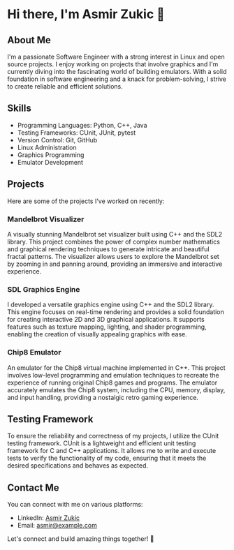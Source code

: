 
# Hi there, I'm Asmir Zukic 👋

## About Me
I'm a passionate Software Engineer with a strong interest in Linux and open source projects. I enjoy working on projects that involve graphics and I'm currently diving into the fascinating world of building emulators. With a solid foundation in software engineering and a knack for problem-solving, I strive to create reliable and efficient solutions.

## Skills
- Programming Languages: Python, C++, Java
- Testing Frameworks: CUnit, JUnit, pytest
- Version Control: Git, GitHub
- Linux Administration
- Graphics Programming
- Emulator Development

## Projects
Here are some of the projects I've worked on recently:

### Mandelbrot Visualizer
A visually stunning Mandelbrot set visualizer built using C++ and the SDL2 library. This project combines the power of complex number mathematics and graphical rendering techniques to generate intricate and beautiful fractal patterns. The visualizer allows users to explore the Mandelbrot set by zooming in and panning around, providing an immersive and interactive experience.

### SDL Graphics Engine
I developed a versatile graphics engine using C++ and the SDL2 library. This engine focuses on real-time rendering and provides a solid foundation for creating interactive 2D and 3D graphical applications. It supports features such as texture mapping, lighting, and shader programming, enabling the creation of visually appealing graphics with ease.

### Chip8 Emulator
An emulator for the Chip8 virtual machine implemented in C++. This project involves low-level programming and emulation techniques to recreate the experience of running original Chip8 games and programs. The emulator accurately emulates the Chip8 system, including the CPU, memory, display, and input handling, providing a nostalgic retro gaming experience.

## Testing Framework
To ensure the reliability and correctness of my projects, I utilize the CUnit testing framework. CUnit is a lightweight and efficient unit testing framework for C and C++ applications. It allows me to write and execute tests to verify the functionality of my code, ensuring that it meets the desired specifications and behaves as expected.

## Contact Me
You can connect with me on various platforms:

- LinkedIn: [Asmir Zukic]([https://www.linkedin.com/in/asmir-zukic](https://www.linkedin.com/in/asmir-z-855211228/))
- Email: [asmir@example.com](mailto:asmir@outlook.com)

Let's connect and build amazing things together! 🚀
